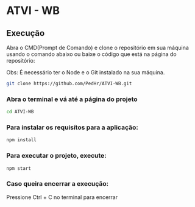 # ATVI - WB

## Execução

Abra o CMD(Prompt de Comando) e clone o repositório em sua máquina usando o comando abaixo ou baixe o código que está na página do repositório:

Obs: É necessário ter o Node e o Git instalado na sua máquina.
``` bash
git clone https://github.com/PedHr/ATVI-WB.git
```


### Abra o terminal e vá até a página do projeto

```bash
cd ATVI-WB
```

### Para instalar os requisítos para a aplicação:

```bash
npm install
```

### Para executar o projeto, execute:

```bash
npm start
```

### Caso queira encerrar a execução:

Pressione Ctrl + C no terminal para encerrar